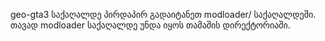 geo-gta3 საქაღალდე პირდაპირ გადაიტანეთ modloader/ საქაღალდეში. თავად modloader საქაღალდე უნდა იყოს თამაშის დირექტორიაში.